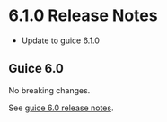 # 6.1.0 Release Notes

* Update to guice 6.1.0

## Guice 6.0

No breaking changes.

See [guice 6.0 release notes](https://github.com/google/guice/wiki/Guice600).